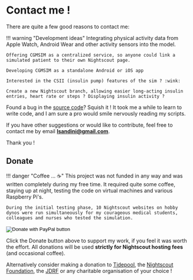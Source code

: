 # Contact me ! 

There are quite a few good reasons to contact me:

!!! warning "Development ideas"
    Integrating physical activity data from Apple Watch, Android Wear and other activity sensors into the model.

    Offering CGMSIM as a centralized service, so anyone could link a simulated patient to their own Nightscout page.

    Developing CGMSIM as a standalone Android or iOS app

    Interested in the CSII (insulin pump) features of the sim ? :wink:

    Create a new Nightscout branch, allowing easier long-acting insulin entries, heart rate or steps ? Displaying insulin activity ? 

Found a bug in the [source code](https://github.com/lsandini/cgmsim)? Squish it ! It took me a while to learn to write code, and I am sure a pro would smile nervously reading my scripts.

If you have other suggestions or would like to contribute, feel free to contact me by email **<lsandini@gmail.com>**.

Thank you !
<br>

## Donate

!!! danger "Coffee ... :coffee:"
    This project was not funded in any way and was written completely during my free time. It required quite some coffee, staying up at night, testing the code on virtual machines and various Raspberry Pi's. 
    
    During the initial testing phase, 10 Nightscout websites on hobby dynos were run simultaneously for my courageous medical students, colleagues and nurses who tested the simulation.

<form action="https://www.paypal.com/donate" method="post" target="_top">
<input type="hidden" name="business" value="XHKH4ATJDS5AG" />
<input type="hidden" name="no_recurring" value="1" />
<input type="hidden" name="item_name" value="Type 1 Diabetes Simulator" />
<input type="hidden" name="currency_code" value="EUR" />
<input type="image" src="https://www.paypalobjects.com/en_US/i/btn/btn_donate_SM.gif" border="0" name="submit" title="PayPal - The safer, easier way to pay online!" alt="Donate with PayPal button" />
<img alt="" border="0" src="https://www.paypal.com/en_FI/i/scr/pixel.gif" width="1" height="1" />
</form>

Click the Donate button above to support my work, if you feel it was worth the effort. All donations will be used **strictly for Nightscout hosting fees** (and occasional coffee). 

Alternatively consider making a donation to [Tidepool](https://tidepool.salsalabs.org/tidepool-donate/index.html), the [Nightscout Foundation](https://www.nightscoutfoundation.org/donate), the [JDRF](https://www2.jdrf.org/site/Donation2?2376.donation=form1&df_id=2376&s_src=jdrf.org&s_subsrc=siteMenuButton) or any charitable organisation of your choice !

<script type="text/javascript" src="//rf.revolvermaps.com/0/0/6.js?i=5orwkewi0pk&amp;m=7&amp;c=e63100&amp;cr1=ffffff&amp;f=arial&amp;l=0&amp;bv=90&amp;lx=-420&amp;ly=420&amp;hi=20&amp;he=7&amp;hc=a8ddff&amp;rs=80" async="async"></script>